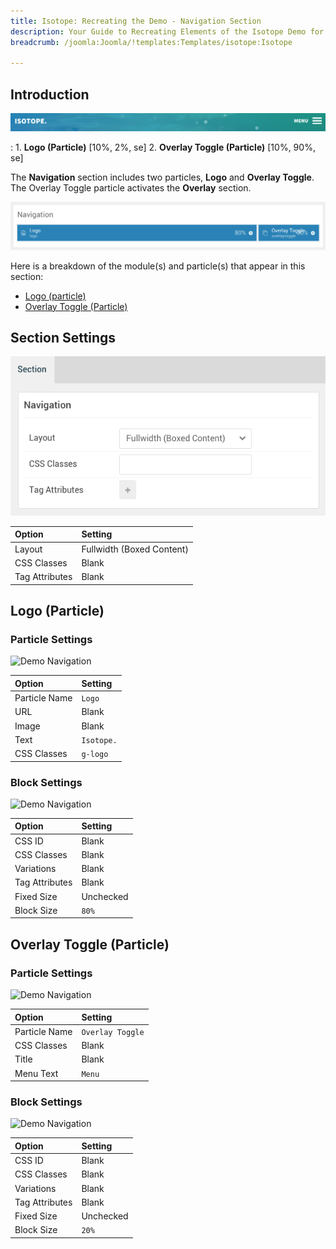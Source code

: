 ```yaml
---
title: Isotope: Recreating the Demo - Navigation Section
description: Your Guide to Recreating Elements of the Isotope Demo for Joomla
breadcrumb: /joomla:Joomla/!templates:Templates/isotope:Isotope

---
```


## Introduction

![](assets/demo_1.png)

:   1. **Logo (Particle)** [10%, 2%, se]
    2. **Overlay Toggle (Particle)** [10%, 90%, se]

The **Navigation** section includes two particles, **Logo** and **Overlay Toggle**. The Overlay Toggle particle activates the **Overlay** section.

![](assets/home_navigation.png)

Here is a breakdown of the module(s) and particle(s) that appear in this section:

* [Logo (particle)](#logo-(particle))
* [Overlay Toggle (Particle)](#overlay-toggle-(particle))

## Section Settings

![](assets/demo_navigation_settings.png)

| Option           | Setting                   |
| :--------------- | :----------               |
| Layout           | Fullwidth (Boxed Content) |
| CSS Classes      | Blank                     |
| Tag Attributes   | Blank                     |

## Logo (Particle)

### Particle Settings

![Demo Navigation](demo_navigation_1.png)

| Option        | Setting    |
| :-----        | :-----     |
| Particle Name | `Logo`     |
| URL           | Blank      |
| Image         | Blank      |
| Text          | `Isotope.` |
| CSS Classes   | `g-logo`   |

### Block Settings

![Demo Navigation](demo_navigation_2.png)

| Option         | Setting   |
| :-----         | :-----    |
| CSS ID         | Blank     |
| CSS Classes    | Blank     |
| Variations     | Blank     |
| Tag Attributes | Blank     |
| Fixed Size     | Unchecked |
| Block Size     | `80%`     |

## Overlay Toggle (Particle)

### Particle Settings

![Demo Navigation](demo_navigation_3.png)

| Option        | Setting          |
| :-----        | :-----           |
| Particle Name | `Overlay Toggle` |
| CSS Classes   | Blank            |
| Title         | Blank            |
| Menu Text     | `Menu`           |

### Block Settings

![Demo Navigation](demo_navigation_4.png)

| Option         | Setting   |
| :-----         | :-----    |
| CSS ID         | Blank     |
| CSS Classes    | Blank     |
| Variations     | Blank     |
| Tag Attributes | Blank     |
| Fixed Size     | Unchecked |
| Block Size     | `20%`     |